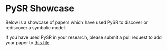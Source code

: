 # PySR Showcase
Below is a showcase of papers which have used PySR to discover
or rediscover a symbolic model.

If you have used PySR in your research,
please submit a pull request to add your paper to [this file](https://github.com/MilesCranmer/PySR/blob/master/docs/papers.yml).


<style>
.row {
  display: flex;
  gap: 25px;
}
.row:after {
  content: "";
  display: table;
  clear: both;
}
.image_column {
  flex: 50%;
  float: left;
  display: flex;
  justify-content: center;
  align-items: center;
  text-align: center;
}
.text_column {
  flex: 50%;
  padding: 10px;
}
.center {
  text-align: center;
}
</style>
